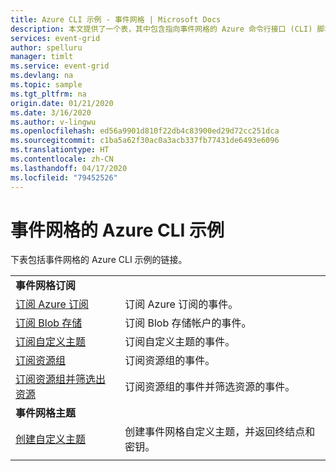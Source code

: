 ```yaml
---
title: Azure CLI 示例 - 事件网格 | Microsoft Docs
description: 本文提供了一个表，其中包含指向事件网格的 Azure 命令行接口 (CLI) 脚本示例的链接。
services: event-grid
author: spelluru
manager: timlt
ms.service: event-grid
ms.devlang: na
ms.topic: sample
ms.tgt_pltfrm: na
origin.date: 01/21/2020
ms.date: 3/16/2020
ms.author: v-lingwu
ms.openlocfilehash: ed56a9901d810f22db4c83900ed29d72cc251dca
ms.sourcegitcommit: c1ba5a62f30ac0a3acb337fb77431de6493e6096
ms.translationtype: HT
ms.contentlocale: zh-CN
ms.lasthandoff: 04/17/2020
ms.locfileid: "79452526"
---
```

# <a name="azure-cli-samples-for-event-grid"></a>事件网格的 Azure CLI 示例

下表包括事件网格的 Azure CLI 示例的链接。

| | |
|-|-|
|**事件网格订阅**||
| [订阅 Azure 订阅](scripts/event-grid-cli-azure-subscription.md)| 订阅 Azure 订阅的事件。 |
| [订阅 Blob 存储](scripts/event-grid-cli-blob.md)| 订阅 Blob 存储帐户的事件。 |
| [订阅自定义主题](scripts/event-grid-cli-subscribe-custom-topic.md)| 订阅自定义主题的事件。 |
| [订阅资源组](scripts/event-grid-cli-resource-group.md)| 订阅资源组的事件。 |
| [订阅资源组并筛选出资源](scripts/event-grid-cli-resource-group-filter.md)| 订阅资源组的事件并筛选资源的事件。 |
|**事件网格主题**||
| [创建自定义主题](scripts/event-grid-cli-create-custom-topic.md) | 创建事件网格自定义主题，并返回终结点和密钥。  |
| | |
